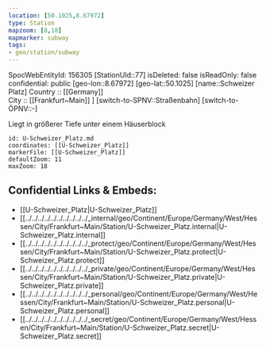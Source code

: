 ```yaml
---
location: [50.1025,8.67972] 
type: Station 
mapzoom: [8,18] 
mapmarker: subway 
tags:
- geo/station/subway
---
```

SpocWebEntityId: 156305
[StationUId::77] 
isDeleted: false
isReadOnly: false
confidential: public
[geo-lon::8.67972] 
[geo-lat::50.1025] 
[name::Schweizer Platz] 
Country :: [[Germany]]  
City :: [[Frankfurt~Main]] ] 
[switch-to-SPNV::Straßenbahn] 
[switch-to-ÖPNV::-] 

Liegt in größerer Tiefe unter einem Häuserblock

```leaflet
id: U-Schweizer_Platz.md
coordinates: [[U-Schweizer_Platz]] 
markerFile: [[U-Schweizer_Platz]] 
defaultZoom: 11 
maxZoom: 18
```


## Confidential Links & Embeds: 
- [[U-Schweizer_Platz|U-Schweizer_Platz]] 
- [[../../../../../../../../../../_internal/geo/Continent/Europe/Germany/West/Hessen/City/Frankfurt~Main/Station/U-Schweizer_Platz.internal|U-Schweizer_Platz.internal]] 
- [[../../../../../../../../../../_protect/geo/Continent/Europe/Germany/West/Hessen/City/Frankfurt~Main/Station/U-Schweizer_Platz.protect|U-Schweizer_Platz.protect]] 
- [[../../../../../../../../../../_private/geo/Continent/Europe/Germany/West/Hessen/City/Frankfurt~Main/Station/U-Schweizer_Platz.private|U-Schweizer_Platz.private]] 
- [[../../../../../../../../../../_personal/geo/Continent/Europe/Germany/West/Hessen/City/Frankfurt~Main/Station/U-Schweizer_Platz.personal|U-Schweizer_Platz.personal]] 
- [[../../../../../../../../../../_secret/geo/Continent/Europe/Germany/West/Hessen/City/Frankfurt~Main/Station/U-Schweizer_Platz.secret|U-Schweizer_Platz.secret]] 
